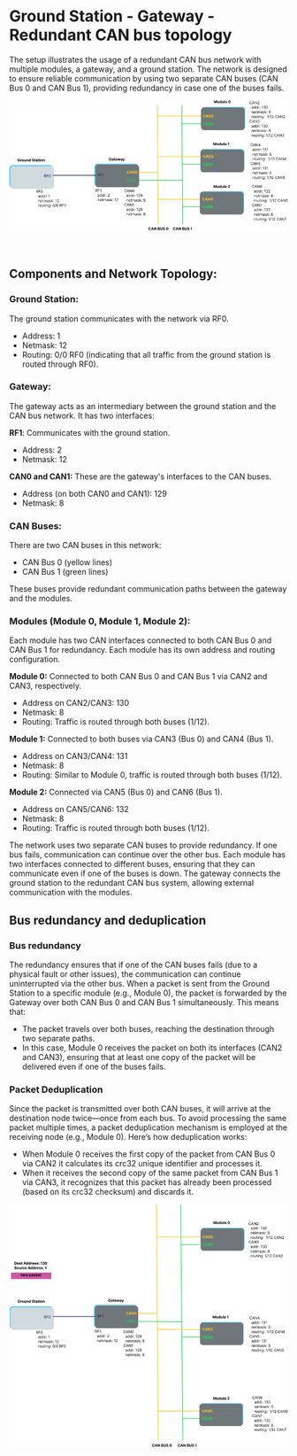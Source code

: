 # Ground Station - Gateway - Redundant CAN bus topology

The setup illustrates the usage of a redundant CAN bus network with multiple modules, a gateway, and a ground station. The network is designed to ensure reliable communication by using two separate CAN buses (CAN Bus 0 and CAN Bus 1), providing redundancy in case one of the buses fails.

<link rel="stylesheet" type="text/css" href="./_static/css/custom.css" media="screen" />
<div  class='img-container'>
<img src="./_static/gs_gw_bus.png" class='img-source'>
</div>
<br>
<br>

## Components and Network Topology:

### Ground Station:

The ground station communicates with the network via RF0.
 * Address: 1
 * Netmask: 12
 * Routing: 0/0 RF0 (indicating that all traffic from the ground station is routed through RF0).

### Gateway:
The gateway acts as an intermediary between the ground station and the CAN bus network.
It has two interfaces:

**RF1**: Communicates with the ground station.
 * Address: 2
 * Netmask: 12

**CAN0 and CAN1:** These are the gateway's interfaces to the CAN buses.
 * Address (on both CAN0 and CAN1): 129
 * Netmask: 8

### CAN Buses:
There are two CAN buses in this network:
 * CAN Bus 0 (yellow lines)
 * CAN Bus 1 (green lines)

These buses provide redundant communication paths between the gateway and the modules.

### Modules (Module 0, Module 1, Module 2):
Each module has two CAN interfaces connected to both CAN Bus 0 and CAN Bus 1 for redundancy.
Each module has its own address and routing configuration.

**Module 0:** Connected to both CAN Bus 0 and CAN Bus 1 via CAN2 and CAN3, respectively.
 * Address on CAN2/CAN3: 130
 * Netmask: 8
 * Routing: Traffic is routed through both buses (1/12).

**Module 1:** Connected to both buses via CAN3 (Bus 0) and CAN4 (Bus 1).
 * Address on CAN3/CAN4: 131
 * Netmask: 8
 * Routing: Similar to Module 0, traffic is routed through both buses (1/12).

**Module 2:** Connected via CAN5 (Bus 0) and CAN6 (Bus 1).
 * Address on CAN5/CAN6: 132
 * Netmask: 8
 * Routing: Traffic is routed through both buses (1/12).

The network uses two separate CAN buses to provide redundancy. If one bus fails, communication can continue over the other bus.
Each module has two interfaces connected to different buses, ensuring that they can communicate even if one of the buses is down. The gateway connects the ground station to the redundant CAN bus system, allowing external communication with the modules.

## Bus redundancy and deduplication

### Bus redundancy

The redundancy ensures that if one of the CAN buses fails (due to a physical fault or other issues), the communication can continue uninterrupted via the other bus. When a packet is sent from the Ground Station to a specific module (e.g., Module 0), the packet is forwarded by the Gateway over both CAN Bus 0 and CAN Bus 1 simultaneously. This means that:

* The packet travels over both buses, reaching the destination through two separate paths.
* In this case, Module 0 receives the packet on both its interfaces (CAN2 and CAN3), ensuring that at least one copy of the packet will be delivered even if one of the buses fails.

### Packet Deduplication

Since the packet is transmitted over both CAN buses, it will arrive at the destination node twice—once from each bus. To avoid processing the same packet multiple times, a packet deduplication mechanism is employed at the receiving node (e.g., Module 0). Here’s how deduplication works:

* When Module 0 receives the first copy of the packet from CAN Bus 0 via CAN2 it calculates its crc32 unique identifier
and processes it.
* When it receives the second copy of the same packet from CAN Bus 1 via CAN3, it recognizes that this packet has already been processed (based on its crc32 checksum) and discards it.

<div  class='img-container'>
<img src="./_static/packet_send.gif" class='img-source'>
</div>
<br>
<br>

